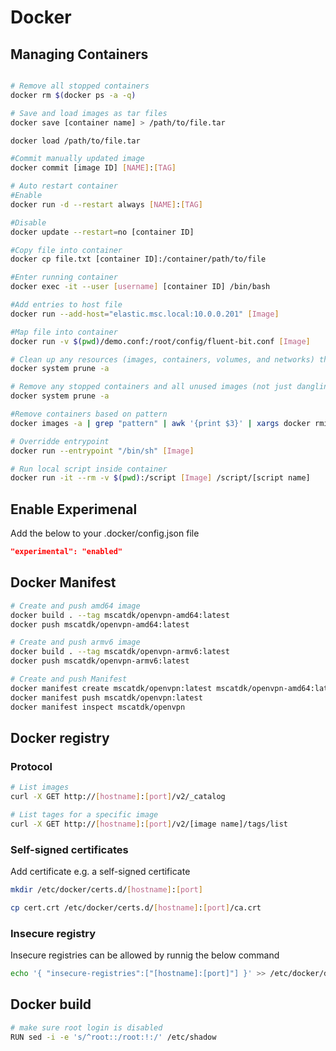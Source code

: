 # Docker

## Managing Containers

````bash

# Remove all stopped containers
docker rm $(docker ps -a -q)

# Save and load images as tar files
docker save [container name] > /path/to/file.tar

docker load /path/to/file.tar

#Commit manually updated image
docker commit [image ID] [NAME]:[TAG]

# Auto restart container
#Enable
docker run -d --restart always [NAME]:[TAG]

#Disable
docker update --restart=no [container ID]

#Copy file into container
docker cp file.txt [container ID]:/container/path/to/file

#Enter running container
docker exec -it --user [username] [container ID] /bin/bash

#Add entries to host file
docker run --add-host="elastic.msc.local:10.0.0.201" [Image]

#Map file into container
docker run -v $(pwd)/demo.conf:/root/config/fluent-bit.conf [Image]

# Clean up any resources (images, containers, volumes, and networks) that are dangling (not associated with a container)
docker system prune -a

# Remove any stopped containers and all unused images (not just dangling images)
docker system prune -a

#Remove containers based on pattern
docker images -a | grep "pattern" | awk '{print $3}' | xargs docker rmi

# Overridde entrypoint
docker run --entrypoint "/bin/sh" [Image]

# Run local script inside container
docker run -it --rm -v $(pwd):/script [Image] /script/[script name]
````

## Enable Experimenal

Add the below to your .docker/config.json file

````json
"experimental": "enabled"
````

## Docker Manifest

````bash
# Create and push amd64 image
docker build . --tag mscatdk/openvpn-amd64:latest
docker push mscatdk/openvpn-amd64:latest

# Create and push armv6 image
docker build . --tag mscatdk/openvpn-armv6:latest
docker push mscatdk/openvpn-armv6:latest

# Create and push Manifest
docker manifest create mscatdk/openvpn:latest mscatdk/openvpn-amd64:latest mscatdk/openvpn-armv6:latest
docker manifest push mscatdk/openvpn:latest
docker manifest inspect mscatdk/openvpn
````

## Docker registry

### Protocol

````bash
# List images
curl -X GET http://[hostname]:[port]/v2/_catalog

# List tages for a specific image
curl -X GET http://[hostname]:[port]/v2/[image name]/tags/list
````

### Self-signed certificates

Add certificate e.g. a self-signed certificate

````bash
mkdir /etc/docker/certs.d/[hostname]:[port]

cp cert.crt /etc/docker/certs.d/[hostname]:[port]/ca.crt
````

### Insecure registry

Insecure registries can be allowed by runnig the below command

````bash
echo '{ "insecure-registries":["[hostname]:[port]"] }' >> /etc/docker/daemon.json
````

## Docker build

````bash
# make sure root login is disabled
RUN sed -i -e 's/^root::/root:!:/' /etc/shadow
````

